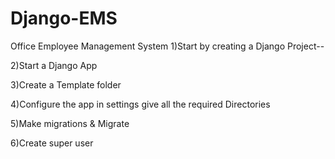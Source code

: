 # Django-EMS
Office Employee Management System
1)Start by creating a Django Project--

2)Start a Django App 

3)Create a Template folder

4)Configure the app in settings give all the required Directories

5)Make migrations & Migrate

6)Create super user
